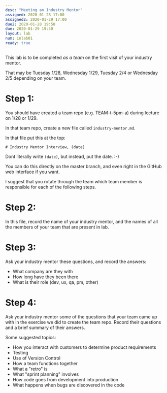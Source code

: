 ```yaml
---
desc: "Meeting an Industry Mentor"
assigned: 2020-01-28 17:00
assigned2: 2020-01-29 17:00
due2: 2020-01-28 19:50
due: 2020-01-29 19:50
layout: lab
num: inlab01
ready: true
---
```


This lab is to be completed *as a team* on the first visit of your industry mentor.

That may be Tuesday 1/28, Wednesday 1/29, Tuesday 2/4 or Wednesday 2/5 depending on your team.

# Step 1:

You should have created a team repo (e.g. TEAM-t-5pm-a) during lecture on 1/28 or 1/29.

In that team repo, create a new file called `industry-mentor.md`.

In that file put this at the top:

```
# Industry Mentor Interview, (date)
```

Dont literally write `(date)`, but instead, put the date. :-)

You can do this directly on the master branch, and even right in the GitHub web interface if you want.

I suggest that you rotate through the team which team member is responsible for each
of the following steps.

# Step 2: 

In this file, record the name of your industry mentor, and the names of all the members
of your team that are present in lab.

# Step 3: 

Ask your industry mentor these questions, and record the answers:
* What company are they with
* How long have they been there
* What is their role (dev, ux, qa, pm, other)

# Step 4: 

Ask your industry mentor some of the questions that your team came up with 
in the exercise we did to create the team repo.   Record their questions and
a brief summary of their answers.

Some suggested topics:
* How you interact with customers to determine product requirements
* Testing
* Use of Version Control
* How a team functions together
* What a "retro" is
* What "sprint planning" involves
* How code goes from development into production
* What happens when bugs are discovered in the code

